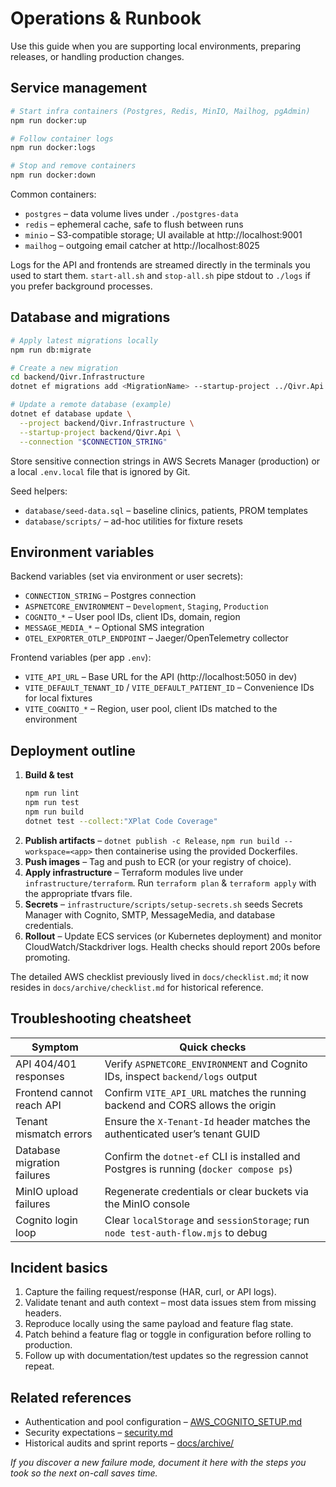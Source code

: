 # Operations & Runbook

Use this guide when you are supporting local environments, preparing releases, or handling production changes.

## Service management

```bash
# Start infra containers (Postgres, Redis, MinIO, Mailhog, pgAdmin)
npm run docker:up

# Follow container logs
npm run docker:logs

# Stop and remove containers
npm run docker:down
```

Common containers:
- `postgres` – data volume lives under `./postgres-data`
- `redis` – ephemeral cache, safe to flush between runs
- `minio` – S3-compatible storage; UI available at http://localhost:9001
- `mailhog` – outgoing email catcher at http://localhost:8025

Logs for the API and frontends are streamed directly in the terminals you used to start them. `start-all.sh` and `stop-all.sh` pipe stdout to `./logs` if you prefer background processes.

## Database and migrations

```bash
# Apply latest migrations locally
npm run db:migrate

# Create a new migration
cd backend/Qivr.Infrastructure
dotnet ef migrations add <MigrationName> --startup-project ../Qivr.Api

# Update a remote database (example)
dotnet ef database update \
  --project backend/Qivr.Infrastructure \
  --startup-project backend/Qivr.Api \
  --connection "$CONNECTION_STRING"
```

Store sensitive connection strings in AWS Secrets Manager (production) or a local `.env.local` file that is ignored by Git.

Seed helpers:
- `database/seed-data.sql` – baseline clinics, patients, PROM templates
- `database/scripts/` – ad-hoc utilities for fixture resets

## Environment variables

Backend variables (set via environment or user secrets):

- `CONNECTION_STRING` – Postgres connection
- `ASPNETCORE_ENVIRONMENT` – `Development`, `Staging`, `Production`
- `COGNITO_*` – User pool IDs, client IDs, domain, region
- `MESSAGE_MEDIA_*` – Optional SMS integration
- `OTEL_EXPORTER_OTLP_ENDPOINT` – Jaeger/OpenTelemetry collector

Frontend variables (per app `.env`):

- `VITE_API_URL` – Base URL for the API (http://localhost:5050 in dev)
- `VITE_DEFAULT_TENANT_ID` / `VITE_DEFAULT_PATIENT_ID` – Convenience IDs for local fixtures
- `VITE_COGNITO_*` – Region, user pool, client IDs matched to the environment

## Deployment outline

1. **Build & test**
   ```bash
   npm run lint
   npm run test
   npm run build
   dotnet test --collect:"XPlat Code Coverage"
   ```
2. **Publish artifacts** – `dotnet publish -c Release`, `npm run build --workspace=<app>` then containerise using the provided Dockerfiles.
3. **Push images** – Tag and push to ECR (or your registry of choice).
4. **Apply infrastructure** – Terraform modules live under `infrastructure/terraform`. Run `terraform plan` & `terraform apply` with the appropriate tfvars file.
5. **Secrets** – `infrastructure/scripts/setup-secrets.sh` seeds Secrets Manager with Cognito, SMTP, MessageMedia, and database credentials.
6. **Rollout** – Update ECS services (or Kubernetes deployment) and monitor CloudWatch/Stackdriver logs. Health checks should report 200s before promoting.

The detailed AWS checklist previously lived in `docs/checklist.md`; it now resides in `docs/archive/checklist.md` for historical reference.

## Troubleshooting cheatsheet

| Symptom | Quick checks |
| --- | --- |
| API 404/401 responses | Verify `ASPNETCORE_ENVIRONMENT` and Cognito IDs, inspect `backend/logs` output |
| Frontend cannot reach API | Confirm `VITE_API_URL` matches the running backend and CORS allows the origin |
| Tenant mismatch errors | Ensure the `X-Tenant-Id` header matches the authenticated user’s tenant GUID |
| Database migration failures | Confirm the `dotnet-ef` CLI is installed and Postgres is running (`docker compose ps`) |
| MinIO upload failures | Regenerate credentials or clear buckets via the MinIO console |
| Cognito login loop | Clear `localStorage` and `sessionStorage`; run `node test-auth-flow.mjs` to debug |

## Incident basics

1. Capture the failing request/response (HAR, curl, or API logs).
2. Validate tenant and auth context – most data issues stem from missing headers.
3. Reproduce locally using the same payload and feature flag state.
4. Patch behind a feature flag or toggle in configuration before rolling to production.
5. Follow up with documentation/test updates so the regression cannot repeat.

## Related references

- Authentication and pool configuration – [AWS_COGNITO_SETUP.md](./AWS_COGNITO_SETUP.md)
- Security expectations – [security.md](./security.md)
- Historical audits and sprint reports – [docs/archive/](./archive)

_If you discover a new failure mode, document it here with the steps you took so the next on-call saves time._

